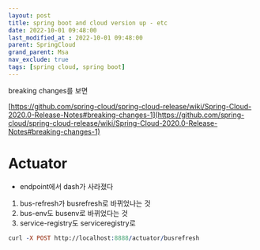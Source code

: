 ```yaml
---
layout: post
title: spring boot and cloud version up - etc
date: 2022-10-01 09:48:00
last_modified_at : 2022-10-01 09:48:00
parent: SpringCloud
grand_parent: Msa
nav_exclude: true
tags: [spring cloud, spring boot]
---
```


breaking changes를 보면

[https://github.com/spring-cloud/spring-cloud-release/wiki/Spring-Cloud-2020.0-Release-Notes#breaking-changes-1](https://github.com/spring-cloud/spring-cloud-release/wiki/Spring-Cloud-2020.0-Release-Notes#breaking-changes-1)

# Actuator

- endpoint에서 dash가 사라졌다
1. bus-refresh가 busrefresh로 바뀌었나는 것
2. bus-env도 busenv로 바뀌었다는 것
3. service-registry도 serviceregistry로 

```prolog
curl -X POST http://localhost:8888/actuator/busrefresh
```
